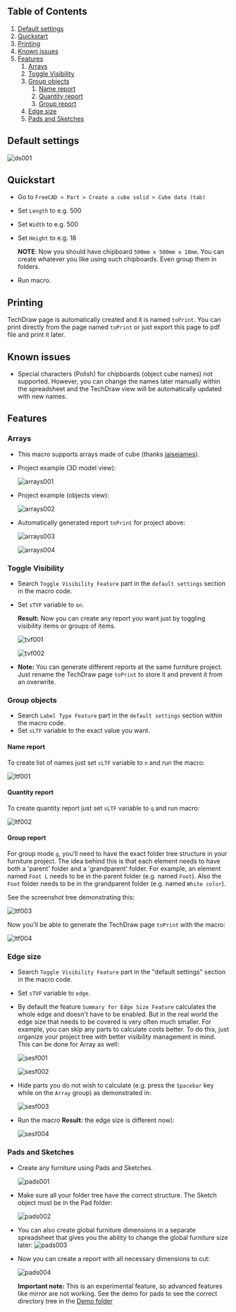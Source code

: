 ## Table of Contents

1. [Default settings](#default-settings)
2. [Quickstart](#quickstart)
3. [Printing](#printing)
4. [Known issues](#known-issues)
5. [Features](#features)
    1. [Arrays](#arrays)
    2. [Toggle Visibility](#toggle-visibility)
    3. [Group objects](#group-objects)
        1. [Name report](#name-report)
        2. [Quantity report](#quantity-report)
        3. [Group report](#group-report)
    4. [Edge size](#edge-size)
    5. [Pads and Sketches](#pads-and-sketches)

## Default settings

![ds001](https://raw.githubusercontent.com/dprojects/getDimensions/master/Screenshots/ds001.png)

## Quickstart

* Go to `FreeCAD > Part > Create a cube solid > Cube data (tab)`
* Set `Length` to e.g. 500
* Set `Width` to e.g. 500
* Set `Height` to e.g. 18

  **NOTE**: Now you should have chipboard `500mm x 500mm x 18mm`. You can create whatever you like using such chipboards. Even group them in folders.

* Run macro.

## Printing

TechDraw page is automatically created and it is named `toPrint`. You can print directly from the page named `toPrint` or just export this page to pdf file and print it later. 

## Known issues

* Special characters (Polish) for chipboards (object cube names) not supported. However, you can change the names later manually within the spreadsheet and the TechDraw view will be automatically updated with new names. 

## Features

### Arrays

* This macro supports arrays made of cube (thanks [jaisejames](https://forum.freecadweb.org/memberlist.php?mode=viewprofile&u=10269)).
* Project example (3D model view):

    ![arrays001](https://raw.githubusercontent.com/dprojects/getDimensions/master/Screenshots/arrays001.png)

* Project example (objects view):

    ![arrays002](https://raw.githubusercontent.com/dprojects/getDimensions/master/Screenshots/arrays002.png)

* Automatically generated report `toPrint` for project above:
    
    ![arrays003](https://raw.githubusercontent.com/dprojects/getDimensions/master/Screenshots/arrays003.png)
    
    ![arrays004](https://raw.githubusercontent.com/dprojects/getDimensions/master/Screenshots/arrays004.png)

### Toggle Visibility

* Search `Toggle Visibility Feature` part in the `default settings` section in the macro code.
* Set `sTVF` variable to `on`.

  **Result:** Now you can create any report you want just by toggling visibility items or groups of items.

    ![tvf001](https://raw.githubusercontent.com/dprojects/getDimensions/master/Screenshots/tvf001.png)

    ![tvf002](https://raw.githubusercontent.com/dprojects/getDimensions/master/Screenshots/tvf002.png)

* **Note:** You can generate different reports at the same furniture project. Just rename the TechDraw page `toPrint` to store it and prevent it from an overwrite.

### Group objects

* Search `Label Type Feature` part in the `default settings` section within the macro code.
* Set `sLTF` variable to the exact value you want.

#### Name report

To create list of names just set `sLTF` variable to `n` and run the macro:

  ![ltf001](https://raw.githubusercontent.com/dprojects/getDimensions/master/Screenshots/ltf001.png)

#### Quantity report

To create quantity report just set `sLTF` variable to `q` and run macro:

  ![ltf002](https://raw.githubusercontent.com/dprojects/getDimensions/master/Screenshots/ltf002.png)
    
#### Group report

For group mode `g`, you'll need to have the exact folder tree structure in your furniture project. The idea behind this is that each element needs to have both a  'parent' folder and a 'grandparent' folder. For example, an element named `Foot L` needs to be in the parent folder (e.g. named `Foot`). Also the `Foot` folder needs to be in the grandparent folder (e.g. named `White color`). 

See the screenshot tree demonstrating this:

  ![ltf003](https://raw.githubusercontent.com/dprojects/getDimensions/master/Screenshots/ltf003.png)
    
Now you'll be able to generate the TechDraw page `toPrint` with the macro:

  ![ltf004](https://raw.githubusercontent.com/dprojects/getDimensions/master/Screenshots/ltf004.png)
    
### Edge size

* Search `Toggle Visibility Feature` part in the "default settings" section in the macro code.
* Set `sTVF` variable to `edge`.
* By default the feature `Summary for Edge Size Feature` calculates the whole edge and doesn't have to be enabled. But in the real world the edge size that needs to be covered is very often much smaller. For example, you can skip any parts to calculate costs better. To do this, just organize your project tree with better visibility management in mind.  This can be done for Array as well:

    ![sesf001](https://raw.githubusercontent.com/dprojects/getDimensions/master/Screenshots/sesf001.png)
    
    ![sesf002](https://raw.githubusercontent.com/dprojects/getDimensions/master/Screenshots/sesf002.png)
    
* Hide parts you do not wish to calculate (e.g. press the `Spacebar` key while on the `Array` group) as demonstrated in:

    ![sesf003](https://raw.githubusercontent.com/dprojects/getDimensions/master/Screenshots/sesf003.png)
    
* Run the macro
  **Result:** the edge size is different now):
    
    ![sesf004](https://raw.githubusercontent.com/dprojects/getDimensions/master/Screenshots/sesf004.png)

    
### Pads and Sketches

* Create any furniture using Pads and Sketches. 

    ![pads001](https://raw.githubusercontent.com/dprojects/getDimensions/master/Screenshots/pads001.png)
 
* Make sure all your folder tree have the correct structure. The Sketch object must be in the Pad folder:

    ![pads002](https://raw.githubusercontent.com/dprojects/getDimensions/master/Screenshots/pads002.png)
    
* You can also create global furniture dimensions in a separate spreadsheet that gives you the ability to change the global furniture size later:
    ![pads003](https://raw.githubusercontent.com/dprojects/getDimensions/master/Screenshots/pads003.png)
    
* Now you can create a report with all necessary dimensions to cut:
    
    ![pads004](https://raw.githubusercontent.com/dprojects/getDimensions/master/Screenshots/pads004.png)


  **Important note:** This is an experimental feature, so advanced features like mirror are not working. See the demo for pads to see the correct directory tree in the [Demo folder](https://github.com/dprojects/getDimensions/tree/master/Demo)
